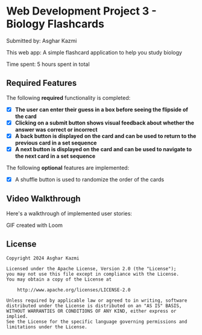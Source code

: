 # Web Development Project 3 - Biology Flashcards

Submitted by: Asghar Kazmi

This web app: A simple flashcard application to help you study biology

Time spent: 5 hours spent in total

## Required Features

The following **required** functionality is completed:

- [X] **The user can enter their guess in a box before seeing the flipside of the card**
- [X] **Clicking on a submit button shows visual feedback about whether the answer was correct or incorrect**
- [X] **A back button is displayed on the card and can be used to return to the previous card in a set sequence**
- [X] **A next button is displayed on the card and can be used to navigate to the next card in a set sequence**

The following **optional** features are implemented:

- [X] A shuffle button is used to randomize the order of the cards

## Video Walkthrough

Here's a walkthrough of implemented user stories:

<div>
    <a href="https://www.loom.com/share/f88c2adf16964383b938a9bfbf0ab025">
    </a>
    <a href="https://www.loom.com/share/f88c2adf16964383b938a9bfbf0ab025">
    </a>
</div>

GIF created with Loom

## License

    Copyright 2024 Asghar Kazmi

    Licensed under the Apache License, Version 2.0 (the "License");
    you may not use this file except in compliance with the License.
    You may obtain a copy of the License at

        http://www.apache.org/licenses/LICENSE-2.0

    Unless required by applicable law or agreed to in writing, software
    distributed under the License is distributed on an "AS IS" BASIS,
    WITHOUT WARRANTIES OR CONDITIONS OF ANY KIND, either express or implied.
    See the License for the specific language governing permissions and
    limitations under the License.
